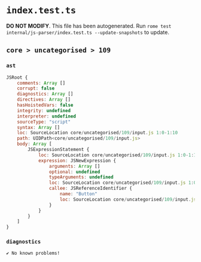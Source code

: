 # `index.test.ts`

**DO NOT MODIFY**. This file has been autogenerated. Run `rome test internal/js-parser/index.test.ts --update-snapshots` to update.

## `core > uncategorised > 109`

### `ast`

```javascript
JSRoot {
	comments: Array []
	corrupt: false
	diagnostics: Array []
	directives: Array []
	hasHoistedVars: false
	integrity: undefined
	interpreter: undefined
	sourceType: "script"
	syntax: Array []
	loc: SourceLocation core/uncategorised/109/input.js 1:0-1:10
	path: UIDPath<core/uncategorised/109/input.js>
	body: Array [
		JSExpressionStatement {
			loc: SourceLocation core/uncategorised/109/input.js 1:0-1:10
			expression: JSNewExpression {
				arguments: Array []
				optional: undefined
				typeArguments: undefined
				loc: SourceLocation core/uncategorised/109/input.js 1:0-1:10
				callee: JSReferenceIdentifier {
					name: "Button"
					loc: SourceLocation core/uncategorised/109/input.js 1:4-1:10 (Button)
				}
			}
		}
	]
}
```

### `diagnostics`

```
✔ No known problems!

```
